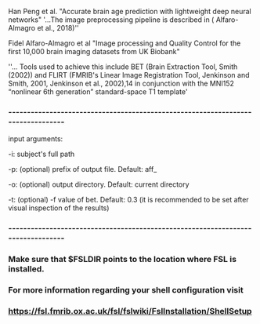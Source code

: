 Han Peng et al. "Accurate brain age prediction with lightweight deep neural networks"
'...The image preprocessing pipeline is described in ( Alfaro-Almagro et al., 2018)''

Fidel Alfaro-Almagro et al "Image processing and Quality Control for the first 10,000 brain imaging datasets from UK Biobank"

 ''... Tools used to achieve this include BET (Brain Extraction Tool, Smith (2002))
and FLIRT (FMRIB's Linear Image Registration Tool, Jenkinson and Smith, 2001,
Jenkinson et al., 2002),14 in conjunction with the MNI152 “nonlinear 6th generation”
standard-space T1 template'
###  --------------------------------------------------------------------------------

input arguments:

-i: subject's full path

-p: (optional) prefix of output file. Default: aff_

-o: (optional) output directory. Default: current directory

-t: (optional) -f value of bet. Default: 0.3 (it is recommended to be set after visual inspection of the results)

###  --------------------------------------------------------------------------------
### Make sure that $FSLDIR points to the location where FSL is installed.
### For more information regarding your shell configuration visit 
### https://fsl.fmrib.ox.ac.uk/fsl/fslwiki/FslInstallation/ShellSetup 
